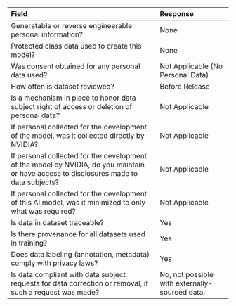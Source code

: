 | Field                                                                                                                                  | Response                                       |
| :------------------------------------------------------------------------------------------------------------------------------------- | :--------------------------------------------- |
| Generatable or reverse engineerable personal information?                                                                              | None                                           |
| Protected class data used to create this model?                                                                                        | None                                           |
| Was consent obtained for any personal data used?                                                                                       | Not Applicable (No Personal Data)              |
| How often is dataset reviewed?                                                                                                         | Before Release                                 |
| Is a mechanism in place to honor data subject right of access or deletion of personal data?                                            | Not Applicable                                 |
| If personal collected for the development of the model, was it collected directly by NVIDIA?                                           | Not Applicable                                 |
| If personal collected for the development of the model by NVIDIA, do you maintain or have access to disclosures made to data subjects? | Not Applicable                                 |
| If personal collected for the development of this AI model, was it minimized to only what was required?                                | Not Applicable                                 |
| Is data in dataset traceable?                                                                                                          | Yes                                            |
| Is there provenance for all datasets used in training?                                                                                 | Yes                                            |
| Does data labeling (annotation, metadata) comply with privacy laws?                                                                    | Yes                                            |
| Is data compliant with data subject requests for data correction or removal, if such a request was made?                               | No, not possible with externally-sourced data. |
